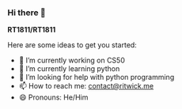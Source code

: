 ### Hi there 👋

**RT1811/RT1811**

Here are some ideas to get you started:

- 🔭 I’m currently working on CS50
- 🌱 I’m currently learning python
- 🤔 I’m looking for help with python programming
- 📫 How to reach me: contact@ritwick.me
- 😄 Pronouns: He/Him
